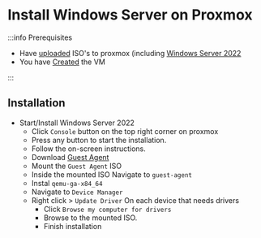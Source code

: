 

# Install Windows Server on Proxmox

:::info Prerequisites

- Have [uploaded](./upload-iso) ISO's to proxmox (including [Windows Server 2022](https://www.microsoft.com/en-us/evalcenter/evaluate-windows-server-2022)
- You have [Created](./create-windows-vm) the VM

:::

## Installation

- Start/Install Windows Server 2022
	- Click `Console` button on the top right corner on proxmox
	- Press any button to start the installation.
	- Follow the on-screen instructions.
	- Download [Guest Agent](https://fedorapeople.org/groups/virt/virtio-win/direct-downloads/latest-virtio/virtio-win.iso)
	- Mount the `Guest Agent` ISO
	- Inside the mounted ISO Navigate to `guest-agent`
	- Instal `qemu-ga-x84_64`
	- Navigate to `Device Manager`
	- Right click > `Update Driver` On each device that needs drivers
		- Click `Browse my computer for drivers`
		- Browse to the mounted ISO.
		- Finish installation
